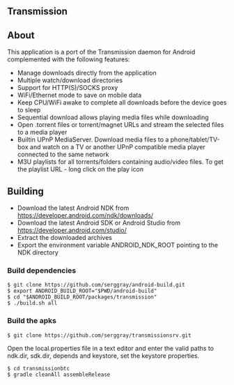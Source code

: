 ## Transmission 

## About
This application is a port of the Transmission daemon for Android complemented with the following features: 

* Manage downloads directly from the application
* Multiple watch/download directories
* Support for HTTP(S)/SOCKS proxy
* WiFi/Ethernet mode to save on mobile data
* Keep CPU/WiFi awake to complete all downloads before the device goes to sleep
* Sequential download allows playing media files while downloading 
* Open .torrent files or torrent/magnet URLs and stream the selected files to a media player
* Builtin UPnP MediaServer. Download media files to a phone/tablet/TV-box and watch on a TV or another UPnP compatible media player connected to the same network
* M3U playlists for all torrents/folders containing audio/video files. To get the playlist URL - long click on the play icon

## Building

* Download the latest Android NDK from https://developer.android.com/ndk/downloads/
* Download the latest Android SDK or Android Studio from https://developer.android.com/studio/
* Extract the downloaded archives
* Export the environment variable ANDROID_NDK_ROOT pointing to the NDK directory

### Build dependencies

    $ git clone https://github.com/serggray/android-build.git
    $ export ANDROID_BUILD_ROOT="$PWD/android-build"
    $ cd "$ANDROID_BUILD_ROOT/packages/transmission"
    $ ./build.sh all

### Build the apks
    $ git clone https://github.com/serggray/transmissionsrv.git

Open the local.properties file in a text editor and enter the valid paths to ndk.dir, sdk.dir, depends and keystore, set the keystore properties.

    $ cd transmissionbtc
    $ gradle cleanAll assembleRelease
